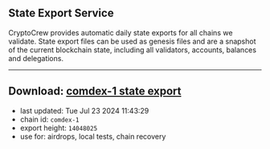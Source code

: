 ## State Export Service
CryptoCrew provides automatic daily state exports for all chains we validate. State export files can be used as genesis files and are a snapshot of the current blockchain state, including all validators, accounts, balances and delegations.

---
**Download: [comdex-1 state export](https://dl-eu2.ccvalidators.com/SERVICE/comdex/comdex-1_export_14048025.json)**
---

- last updated: Tue Jul 23 2024 11:43:29
- chain id: `comdex-1`
- export height: `14048025`
- use for: airdrops, local tests, chain recovery
